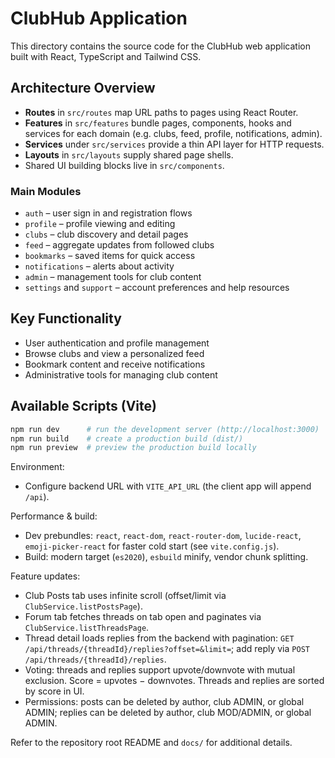 # ClubHub Application

This directory contains the source code for the ClubHub web application built with React, TypeScript and Tailwind CSS.

## Architecture Overview
- **Routes** in `src/routes` map URL paths to pages using React Router.
- **Features** in `src/features` bundle pages, components, hooks and services for each domain (e.g. clubs, feed, profile, notifications, admin).
- **Services** under `src/services` provide a thin API layer for HTTP requests.
- **Layouts** in `src/layouts` supply shared page shells.
- Shared UI building blocks live in `src/components`.

### Main Modules
- `auth` – user sign in and registration flows
- `profile` – profile viewing and editing
- `clubs` – club discovery and detail pages
- `feed` – aggregate updates from followed clubs
- `bookmarks` – saved items for quick access
- `notifications` – alerts about activity
- `admin` – management tools for club content
- `settings` and `support` – account preferences and help resources

## Key Functionality
- User authentication and profile management
- Browse clubs and view a personalized feed
- Bookmark content and receive notifications
- Administrative tools for managing club content

## Available Scripts (Vite)

```bash
npm run dev      # run the development server (http://localhost:3000)
npm run build    # create a production build (dist/)
npm run preview  # preview the production build locally
```

Environment:
- Configure backend URL with `VITE_API_URL` (the client app will append `/api`).

Performance & build:
- Dev prebundles: `react`, `react-dom`, `react-router-dom`, `lucide-react`, `emoji-picker-react` for faster cold start (see `vite.config.js`).
- Build: modern target (`es2020`), `esbuild` minify, vendor chunk splitting.

Feature updates:
- Club Posts tab uses infinite scroll (offset/limit via `ClubService.listPostsPage`).
- Forum tab fetches threads on tab open and paginates via `ClubService.listThreadsPage`.
- Thread detail loads replies from the backend with pagination: `GET /api/threads/{threadId}/replies?offset=&limit=`; add reply via `POST /api/threads/{threadId}/replies`.
- Voting: threads and replies support upvote/downvote with mutual exclusion. Score = upvotes − downvotes. Threads and replies are sorted by score in UI.
- Permissions: posts can be deleted by author, club ADMIN, or global ADMIN; replies can be deleted by author, club MOD/ADMIN, or global ADMIN.

Refer to the repository root README and `docs/` for additional details.
